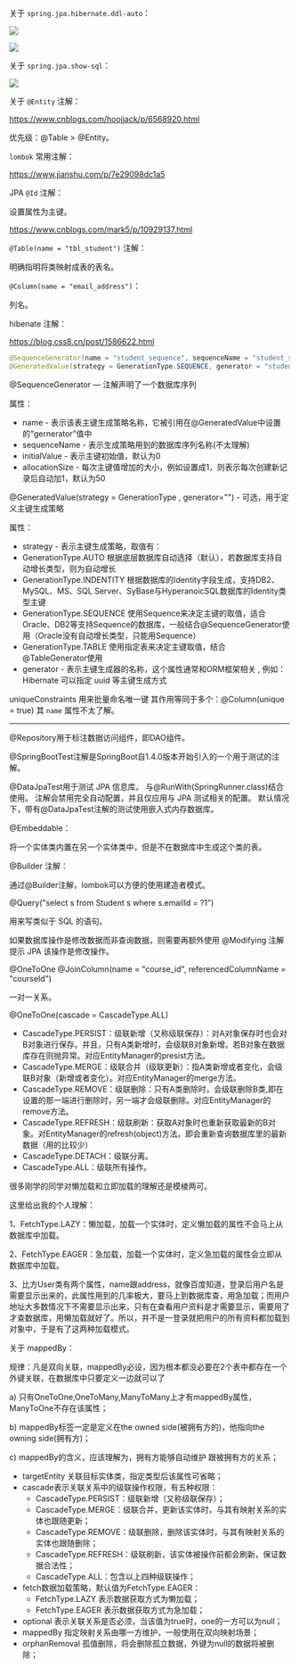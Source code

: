 关于 `spring.jpa.hibernate.ddl-auto`：

![](https://i.imgur.com/TkmJ0UA.png)

![](https://i.imgur.com/V1uEjyH.png)

关于 `spring.jpa.show-sql`：

![](https://i.imgur.com/h08D7GG.png)

关于 `@Entity` 注解：

<https://www.cnblogs.com/hoojjack/p/6568920.html>

优先级：@Table > @Entity。


`lombok` 常用注解：

<https://www.jianshu.com/p/7e29098dc1a5>

JPA `@Id` 注解：

设置属性为主键。

<https://www.cnblogs.com/mark5/p/10929137.html>

`@Table(name = "tbl_student")` 注解：

明确指明将类映射成表的表名。

`@Column(name = "email_address")`：

列名。

hibenate 注解：

<https://blog.css8.cn/post/1586622.html>

```java
@SequenceGenerator(name = "student_sequence", sequenceName = "student_sequence", allocationSize = 1)
@GeneratedValue(strategy = GenerationType.SEQUENCE, generator = "student_sequence")
```

@SequenceGenerator — 注解声明了一个数据库序列

属性：
- name - 表示该表主键生成策略名称，它被引用在@GeneratedValue中设置的“gernerator”值中
- sequenceName - 表示生成策略用到的数据库序列名称(不太理解)
- initialValue - 表示主键初始值，默认为0
- allocationSize - 每次主键值增加的大小，例如设置成1，则表示每次创建新记录后自动加1，默认为50

@GeneratedValue(strategy = GenerationType , generator="") - 可选，用于定义主键生成策略

属性：
- strategy - 表示主键生成策略，取值有：
- GenerationType.AUTO 根据底层数据库自动选择（默认），若数据库支持自动增长类型，则为自动增长
- GenerationType.INDENTITY 根据数据库的Identity字段生成，支持DB2、MySQL、MS、SQL Server、SyBase与HyperanoicSQL数据库的Identity类型主键
- GenerationType.SEQUENCE 使用Sequence来决定主键的取值，适合Oracle、DB2等支持Sequence的数据库，一般结合@SequenceGenerator使用（Oracle没有自动增长类型，只能用Sequence）
- GenerationType.TABLE  使用指定表来决定主键取值，结合@TableGenerator使用
- generator - 表示主键生成器的名称，这个属性通常和ORM框架相关 , 例如：Hibernate 可以指定 uuid 等主键生成方式

uniqueConstraints 用来批量命名唯一键 
其作用等同于多个：@Column(unique = true)
其 `name` 属性不太了解。

---

@Repository用于标注数据访问组件，即DAO组件。

@SpringBootTest注解是SpringBoot自1.4.0版本开始引入的一个用于测试的注解。

@DataJpaTest用于测试 JPA 信息库。 与@RunWith(SpringRunner.class)结合使用。 注解会禁用完全自动配置，并且仅应用与 JPA 测试相关的配置。 默认情况下，带有@DataJpaTest注解的测试使用嵌入式内存数据库。

@Embeddable：

将一个实体类内置在另一个实体类中，但是不在数据库中生成这个类的表。

@Builder 注解：

通过@Builder注解，lombok可以方便的使用建造者模式。

@Query("select s from Student s where s.emailId = ?1")

用来写类似于 SQL 的语句。

如果数据库操作是修改数据而非查询数据，则需要再额外使用 @Modifying 注解提示 JPA 该操作是修改操作。

@OneToOne
@JoinColumn(name = "course_id", referencedColumnName = "courseId")

一对一关系。

@OneToOne(cascade = CascadeType.ALL)

- CascadeType.PERSIST：级联新增（又称级联保存）：对A对象保存时也会对B对象进行保存。并且，只有A类新增时，会级联B对象新增。若B对象在数据库存在则抛异常。对应EntityManager的presist方法。
- CascadeType.MERGE：级联合并（级联更新）：指A类新增或者变化，会级联B对象（新增或者变化）。对应EntityManager的merge方法。
- CascadeType.REMOVE：级联删除：只有A类删除时，会级联删除B类,即在设置的那一端进行删除时，另一端才会级联删除。对应EntityManager的remove方法。
- CascadeType.REFRESH：级联刷新：获取A对象时也重新获取最新的B对象。对EntityManager的refresh(object)方法。即会重新查询数据库里的最新数据（用的比较少）
- CascadeType.DETACH：级联分离。
- CascadeType.ALL：级联所有操作。

很多刚学的同学对懒加载和立即加载的理解还是模棱两可。

这里给出我的个人理解：

1、FetchType.LAZY：懒加载，加载一个实体时，定义懒加载的属性不会马上从数据库中加载。

2、FetchType.EAGER：急加载，加载一个实体时，定义急加载的属性会立即从数据库中加载。

3、比方User类有两个属性，name跟address，就像百度知道，登录后用户名是需要显示出来的，此属性用到的几率极大，要马上到数据库查，用急加载；而用户地址大多数情况下不需要显示出来，只有在查看用户资料是才需要显示，需要用了才查数据库，用懒加载就好了。所以，并不是一登录就把用户的所有资料都加载到对象中，于是有了这两种加载模式。

关于 mappedBy：

规律：凡是双向关联，mappedBy必设，因为根本都没必要在2个表中都存在一个外键关联，在数据库中只要定义一边就可以了

a) 只有OneToOne,OneToMany,ManyToMany上才有mappedBy属性，ManyToOne不存在该属性； 

b) mappedBy标签一定是定义在the owned side(被拥有方的)，他指向the owning side(拥有方)；

c) mappedBy的含义，应该理解为，拥有方能够自动维护 跟被拥有方的关系； 

- targetEntity 关联目标实体类，指定类型后该属性可省略；
- cascade表示关联关系中的级联操作权限，有五种权限：
    - CascadeType.PERSIST：级联新增（又称级联保存）；
    - CascadeType.MERGE：级联合并，更新该实体时，与其有映射关系的实体也跟随更新；
    - CascadeType.REMOVE：级联删除，删除该实体时，与其有映射关系的实体也跟随删除；
    - CascadeType.REFRESH：级联刷新，该实体被操作前都会刷新，保证数据合法性；
    - CascadeType.ALL：包含以上四种级联操作；
- fetch数据加载策略，默认值为FetchType.EAGER：
    - FetchType.LAZY 表示数据获取方式为懒加载；
    - FetchType.EAGER 表示数据获取方式为急加载；
- optional 表示关联关系是否必须，当该值为true时，one的一方可以为null；
- mappedBy 指定映射关系由哪一方维护，一般使用在双向映射场景；
- orphanRemoval 孤值删除，将会删除孤立数据，外键为null的数据将被删除；